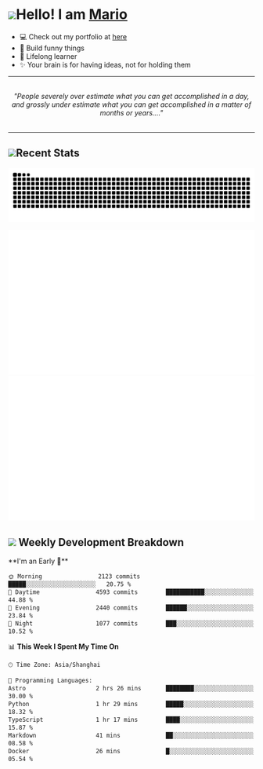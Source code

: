 <h1><a href = "#"><img src="https://media.giphy.com/media/VgCDAzcKvsR6OM0uWg/giphy.gif" width="50"></a><span>Hello! I am <a href="https://github.com/mario1in">Mario</a></span></h1>

- 💻 Check out my portfolio at [here](https://shixiong.name)
- 🔨 Build funny things
- 🚀 Lifelong learner
- ✨ Your brain is for having ideas, not for holding them

<hr/>
<br/>
<div align="center">
<i>"People severely over estimate what you can get accomplished in a day, and grossly under estimate what you can get accomplished in a matter of months or years...." </i>
</div>
<br/>
<hr/>

<h2 align="left">
  <a href="#"><img src="https://emojis.slackmojis.com/emojis/images/1643514389/3643/cool-doge.gif?1643514389" height="30"></a>Recent Stats
</h2>

<picture>
  <source
    media="(prefers-color-scheme: dark)"
    srcset="https://raw.githubusercontent.com/mario1in/mario1in/output/github-contribution-grid-snake-dark.svg"
  />
  <source
    media="(prefers-color-scheme: light)"
    srcset="https://raw.githubusercontent.com/mario1in/mario1in/output/github-contribution-grid-snake.svg"
  />
  <img
    alt="github contribution grid snake animation"
    src="https://raw.githubusercontent.com/mario1in/mario1in/output/github-contribution-grid-snake.svg"
  />
</picture>

![overview](https://raw.githubusercontent.com/mario1in/mario1in/stats-output/generated/overview.svg)
![languages](https://raw.githubusercontent.com/mario1in/mario1in/stats-output/generated/languages.svg)

<h2 align="left">
  <a href="#"><img src="https://emojis.slackmojis.com/emojis/images/1643514062/184/nyancat_big.gif?1643514062" height="30"></a> Weekly Development Breakdown
</h2>
<!--START_SECTION:waka-->
**I'm an Early 🐤** 

```text
🌞 Morning                2123 commits        █████░░░░░░░░░░░░░░░░░░░░   20.75 % 
🌆 Daytime                4593 commits        ███████████░░░░░░░░░░░░░░   44.88 % 
🌃 Evening                2440 commits        ██████░░░░░░░░░░░░░░░░░░░   23.84 % 
🌙 Night                  1077 commits        ███░░░░░░░░░░░░░░░░░░░░░░   10.52 % 
```


📊 **This Week I Spent My Time On** 

```text
🕑︎ Time Zone: Asia/Shanghai

💬 Programming Languages: 
Astro                    2 hrs 26 mins       ████████░░░░░░░░░░░░░░░░░   30.00 % 
Python                   1 hr 29 mins        █████░░░░░░░░░░░░░░░░░░░░   18.32 % 
TypeScript               1 hr 17 mins        ████░░░░░░░░░░░░░░░░░░░░░   15.87 % 
Markdown                 41 mins             ██░░░░░░░░░░░░░░░░░░░░░░░   08.58 % 
Docker                   26 mins             █░░░░░░░░░░░░░░░░░░░░░░░░   05.54 % 
```


<!--END_SECTION:waka-->

